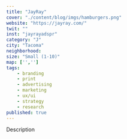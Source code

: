 ```yaml
---
title: "JayRay"
cover: "./content/blog/imgs/hamburgers.png"
website: "https://jayray.com/"
twit: ""
inst: "jayrayadspr"
category: "J"
city: "Tacoma"
neighborhood:
size: "Small (1-10)"
map: ['','']
tags:
    - branding
    - print
    - advertising
    - marketing
    - ux/ui
    - strategy
    - research
published: true
---
```


Description
